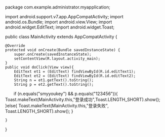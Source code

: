 package com.example.administrator.myapplication;

import android.support.v7.app.AppCompatActivity;
import android.os.Bundle;
import android.view.View;
import android.widget.EditText;
import android.widget.Toast;

public class MainActivity extends AppCompatActivity {

    @Override
    protected void onCreate(Bundle savedInstanceState) {
        super.onCreate(savedInstanceState);
        setContentView(R.layout.activity_main);
    }
    public void doClick(View view){
        EditText et1 = (EditText) findViewById(R.id.editText1);
        EditText et2 = (EditText) findViewById(R.id.editText2);
        String n = et1.getText().toString();
        String p = et2.getText().toString();
        if (n.equals("smyyoukey") && p.equals("123456")){
            Toast.makeText(MainActivity.this,"登录成功",Toast.LENGTH_SHORT).show();
        }else{
            Toast.makeText(MainActivity.this,"登录失败", Toast.LENGTH_SHORT).show();
        }

    }
}
